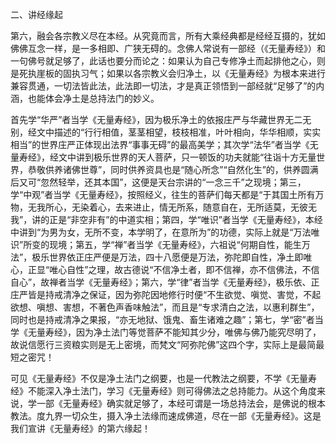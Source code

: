 二、讲经缘起

​        第六，融会各宗教义尽在本经。从究竟而言，所有大乘经典都是经经互摄的，犹如佛佛互念一样，是一多相即、广狭无碍的。念佛人常说有一部经（《无量寿经》）和一句佛号就足够了，此话也要分而论之：如果认为自己专修净土而起排他之心，则是死执崖板的固执习气；如果以各宗教义会归净土，以《无量寿经》为根本来进行兼容贯通，一切法皆此法，此法即一切法，才是真正领悟到一部经就“足够了”的内涵，也能体会净土是总持法门的妙义。

​        首先学“华严”者当学《无量寿经》，因为极乐净土的依报庄严与华藏世界无二无别，经文中描述的“行行相值，茎茎相望，枝枝相准，叶叶相向，华华相顺，实实相当”的世界庄严正体现出法界“事事无碍”的最高美学；其次学“法华”者当学《无量寿经》，经文中讲到极乐世界的天人菩萨，只一顿饭的功夫就能“往诣十方无量世界，恭敬供养诸佛世尊”，同时供养资具也是“随心所念”“自然化生”的，供养圆满后又可“忽然轻举，还其本国”，这便是天台宗讲的“一念三千”之现境；第三，学“中观”者当学《无量寿经》，按照经义，往生的菩萨们每天都是“于其国土所有万物，无我所心，无染着心，去来进止，情无所系，随意自在，无所适莫，无彼无我”，讲的正是“非空非有”的中道实相；第四，学“唯识”者当学《无量寿经》，本经中讲到“为男为女，无所不变，本学明了，在意所为”的功德，实际上就是“万法唯识”所变的现境；第五，学“禅”者当学《无量寿经》，六祖说“何期自性，能生万法”，极乐世界依正庄严便是万法，四十八愿便是万法，弥陀即自性，净土即唯心，正显“唯心自性”之理，故古德说“不信净土者，即不信禅，亦不信佛法，不信自心”，故禅者当学《无量寿经》；第六，学“律”者当学《无量寿经》，极乐依、正庄严皆是持戒清净之保证，因为弥陀因地修行时便“不生欲觉、嗔觉、害觉，不起欲想、嗔想、害想，不著色声香味触法”，而且是“专求清白之法，以惠利群生”，同时也是持戒清净之果报，“亦无地狱、饿鬼、畜生诸难之趣”；第七，学“密”者当学《无量寿经》，因为净土法门等觉菩萨不能知其少分，唯佛与佛乃能究尽明了，故说信愿行三资粮实则是无上密境，而梵文“阿弥陀佛”这四个字，实际上是最简最短之密咒！

​        可见《无量寿经》不仅是净土法门之纲要，也是一代教法之纲要，不学《无量寿经》不能深入净土法门，学习《无量寿经》则可得佛法之总持能力。从这个角度来说，学一部《无量寿经》确实就足够了，本经可谓是一场总持法会，是佛说的根本教法。度九界一切众生，摄入净土法缘而速成佛道，尽在一部《无量寿经》。这是我们宣讲《无量寿经》的第六缘起！